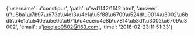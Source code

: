 {'username': u'constipur', 'path': u'wd1142/1142.html', 'answer': u'\u8ba1\u7b97\u673a\u4e13\u4e1a\u5f88\u6709\u524d\u9014\u3002\u6bd5\u4e1a\u540e\u5e0c\u671b\u4ece\u4e8b\u7814\u53d1\u3002\u6709\u3002', 'email': u'joeqiao9502@163.com', 'time': '2016-02-23:11:51:33'}